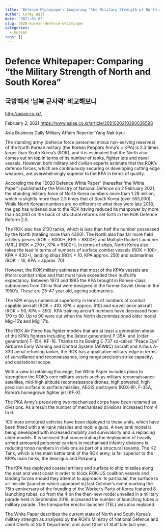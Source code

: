 ```yaml
---
title: 'Defence Whitepaper: Comparing “the Military Strength of North and South Korea”'
author: Corey Bell
date: '2021-02-02'
slug: 2020-korean-defence-whitepaper
categories:
  - korean
tags: []
---
```

# Defence Whitepaper: Comparing “the Military Strength of North and South Korea”

## 국방백서 ‘남북 군사력’ 비교해보니
http://asiae.co.kr/, 

February 2, 2021
https://www.asiae.co.kr/article/2021020210290036598


Asia Business Daily Military Affairs Reporter Yang Nak-kyu:

The standing army (defence force personnel minus non-serving reserves) of the North Korean military (the Korean People’s Army’s = KPA) is 2.3 times larger than South Korea’s (ROK), and it is estimated that the North also comes out on top in terms of its number of tanks, fighter jets and naval vessels. However, both military and civilian experts estimate that the ROK’s defence forces, which are continuously securing or developing cutting edge weapons, are overwhelmingly superior to the KPA in terms of quality. 

According the the “2020 Defence White Paper” (hereafter ‘the White Paper’) published by the Ministry of National Defence on 2 February 2021, the standing military force of North Korea numbers more than 1.28 million, which is slightly more than 2.3 times that of South Korea (over 555,000). While North Korean numbers are no different to what they were late 2018, the gap has widened due to the ROK having reduced its manpower by more than 44,000 on the back of structural reforms set forth in the ROK Defence Reform  2.0.

The ROK also has 2130 tanks, which is less than half the number possessed by the North (totaling more than 4300).  The North also has far more field artillery pieces (ROK = 6000+, KPA = 8800+) and Multiple Rocket Launcher (MRL) (ROK = 270+, KPA = 5500+). In terms of ships, North Korea also takes the lead in terms of numbers of surface combat vessels (ROK = 100+, KPA = 430+), landing ships (ROK = 10, KPA approx. 250) and submarines (ROK = 10, KPA = approx. 70).

However, the ROK military estimates that most of the KPA’s vessels are littoral combat ships and that most have exceeded their hull’s life expectancy. Between 1973 and 1995 the KPA brought in Romeo-class submarines from China that were designed in the former Soviet Union in the 1950’s. These are 25-47 year old, ageing submarines.  

The KPA enjoys numerical superiority in terms of numbers of combat capable aircraft (ROK = 410. KPA = approx. 810) and surveillance aircraft (ROK = 50, KPA = 350). KPA training aircraft numbers have decreased from 170 to 80. Up to 90 were cut when the North decommissioned older model Mig-15’s and Mig 17’s. 

The ROK Air Force has fighter models that are at least a generation ahead of the KPA’s fighters including the [latest generation] F-35A, and [older generation] F-15K, KF-16. Thanks to its Boeing E-737 so-called “Peace Eye” Airborne Early Warning and Control System (AEW&C) aircraft and Airbus A-330 aerial refueling tanker, the ROK has a qualitative military edge in terms of surveillance and reconnaissance, long range precision strike capacity, and operational scope. 

With a view to retaining this edge, the White Paper includes plans to strengthen the ROK’s core military assets such as military reconnaissance satellites, mid-high altitude reconnaissance drones, high powered, high precision surface to surface missiles, AEGIS destroyers (KDX-III), F-35A, Korea’s homegrown fighter jet (KF-X).  

The PKA Army’s preexisting two mechanised corps have been renamed as divisions. As a result the number of mechanised divisions increased from 4 to 6.

100 more armoured vehicles have been deployed to these units, which have been fitted with anti-tank missiles and mobile guns. A new tank model is being developed with increased mobility and survivability and is replacing older models. It is believed that concentrating the deployment of heavily armed armoured personnel carriers in mechanised infantry divisions is reducing troop numbers in divisions as part of a structural revamp. The K2 Tank, which is the main battle tank of the ROK army, is far superior to the KPA’s main tanks, the Seon’gun and Pokpung.

The KPA has deployed coastal artillery and surface to ship missiles along the east and west coast in order to block ROK-US coalition vessels and landing forces should they attempt to approach. In particular, the surface to air missile [launcher which appeared in] last October’s event marking the 75th anniversary of the founding of the Worker’s Party of Korea featured 8 launching tubes, up from the 4 on the then-new model unveiled in a military parade held in September 2018.  increased the number of launching tubes a military parade. The transporter erector launcher (TEL) was also replaced.  

The White Paper describes the current state of North and South Korea’s military strength as analysed by the ROK’s Ministry of National Defence and Joint Chiefs of Staff Department and Joint Chief of Staff late last year.
